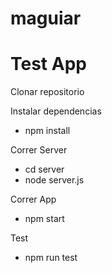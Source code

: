 # maguiar

# Test App

Clonar repositorio

Instalar dependencias 
  - npm install
  
Correr Server
  - cd server
  - node server.js
  
Correr App
  - npm start
  
Test
  - npm run test
